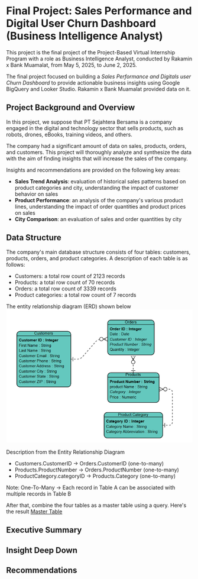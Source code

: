 # Final Project: Sales Performance and Digital User Churn Dashboard (Business Intelligence Analyst)

This project is the final project of the Project-Based Virtual Internship Program with a role as Business Intelligence Analyst, conducted by Rakamin x Bank Muamalat, from May 5, 2025, to June 2, 2025. 

The final project focused on building a _Sales Performance and Digitals user Churn Dashboard_ to provide actionable business insights using Google BigQuery and Looker Studio. Rakamin x Bank Muamalat provided data on it. 

## Project Background and Overview
In this project, we suppose that PT Sejahtera Bersama is a company engaged in the digital and technology sector that sells products, such as robots, drones, eBooks, training videos, and others. 

The company had a significant amount of data on sales, products, orders, and customers. This project will thoroughly analyze and synthesize the data with the aim of finding insights that will increase the sales of the company.

Insights and recommendations are provided on the following key areas:
- **Sales Trend Analysis**: evaluation of historical sales patterns based on product categories and city, understanding the impact of customer behavior on sales
- **Product Performance**: an analysis of the company's various product lines, understanding the impact of order quantities and product prices on sales  
- **City Comparison**: an evaluation of sales and order quantities by city

## Data Structure
The company's main database structure consists of four tables: customers, products, orders, and product categories. A description of each table is as follows:
- Customers: a total row count of 2123 records
- Products: a total row count of 70 records
- Orders: a total row count of 3339 records
- Product categories: a total row count of 7 records

The entity relationship diagram (ERD) shown below
![image alt](https://github.com/ATHIFAHS/BI-Analyst-Project-1/blob/3024ace79d2bd0aecf468381cdbaf07029911d97/ERD.png)

Description from the Entity Relationship Diagram
- Customers.CustomerID → Orders.CustomerID (one-to-many)
- Products.ProductNumber → Orders.ProductNumber (one-to-many)
- ProductCategory.categoryID → Products.Category (one-to-many)

Note: One-To-Many → Each record in Table A can be associated with multiple records in Table B

After that, combine the four tables as a master table using a query. Here's the result [Master Table](https://github.com/ATHIFAHS/BI-Analyst-Project-1/blob/40029726a4b9d022bc6a1a6ad8d10ebab8c31220/master%20table.csv)

## Executive Summary

## Insight Deep Down

## Recommendations
